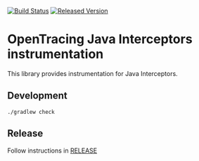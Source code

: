 [![Build Status][ci-img]][ci] [![Released Version][maven-img]][maven]

# OpenTracing Java Interceptors instrumentation

This library provides instrumentation for Java Interceptors.

## Development
```shell
./gradlew check
```

## Release
Follow instructions in [RELEASE](RELEASE.md)


   [ci-img]: https://travis-ci.org/opentracing-contrib/java-interceptors.svg?branch=master
   [ci]: https://travis-ci.org/opentracing-contrib/java-interceptors
   [maven-img]: https://api.bintray.com/packages/opentracing/maven/java-interceptors/images/download.svg
   [maven]: https://bintray.com/opentracing/maven/java-interceptors/_latestVersion

